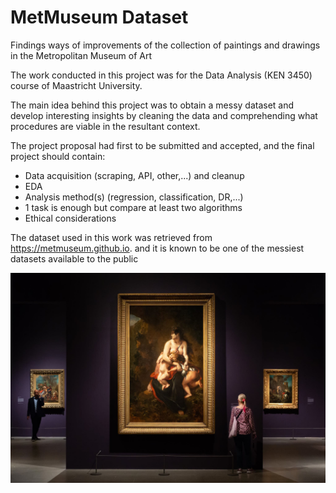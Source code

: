 # MetMuseum Dataset 

Findings ways of improvements of the collection of paintings and drawings in the Metropolitan Museum of Art 

The work conducted in this project was for the Data Analysis (KEN 3450) course of Maastricht University.

The main idea behind this project was to obtain a messy dataset and develop interesting insights by cleaning the data and comprehending what procedures are viable in the resultant context.

The project proposal had first to be submitted and accepted, and the final project should contain:
- Data acquisition (scraping, API, other,...) and cleanup
- EDA
- Analysis method(s) (regression, classification, DR,...)
- 1 task is enough but compare at least two algorithms 
- Ethical considerations


The dataset used in this work was retrieved from https://metmuseum.github.io. and it is known to be one of the messiest datasets available to the public

![Screenshot](14delacroix1-sub-superJumbo.jpg)
